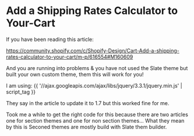 # Add a Shipping Rates Calculator to Your-Cart

If you have been reading this article:

https://community.shopify.com/c/Shopify-Design/Cart-Add-a-shipping-rates-calculator-to-your-cart/m-p/616554#M160609

And you are running into problems & you have not used the Slate theme but built your own custom theme, them this will work for you!

I am using:   {{ '//ajax.googleapis.com/ajax/libs/jquery/3.3.1/jquery.min.js' | script_tag }} 

They say in the article to update it to 1.7 but this worked fine for me.

Took me a while to get the right code for this because there are two articles one for section themes and one for non section themes... What they mean by this is Seconed themes are mostly build with Slate them builder.
